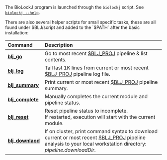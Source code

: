
The BioLockJ program is launched through the `biolockj` script. See [`biolockj --help`](help-biolockj.md).

There are also several helper scripts for small specific tasks, these are all found under $BLJ/script and added to the `$PATH` after the basic installation:


| Command | Description |
| :-- | :-- |
| **[blj_go](https://github.com/msioda/BioLockJ/blob/master/script/blj_go?raw=true)** | Go to most recent [$BLJ_PROJ](https://github.com/msioda/BioLockJ/blob/master/script/blj_config?raw=true) pipeline & list contents. |
| **[blj_log](https://github.com/msioda/BioLockJ/blob/master/script/blj_log?raw=true)** | Tail last 1K lines from current or most recent [$BLJ_PROJ](https://github.com/msioda/BioLockJ/blob/master/script/blj_config?raw=true) pipeline log file. |
| **[blj_summary](https://github.com/msioda/BioLockJ/blob/master/script/blj_summary?raw=true)** | Print current or most recent [$BLJ_PROJ](https://github.com/msioda/BioLockJ/blob/master/script/blj_config?raw=true) pipeline summary. |
| **[blj_complete](https://github.com/msioda/BioLockJ/blob/master/script/blj_complete?raw=true)** | Manually completes the current module and pipeline status. |
| **[blj_reset](https://github.com/msioda/BioLockJ/blob/master/script/blj_reset?raw=true)** | Reset pipeline status to incomplete.<br>If restarted, execution will start with the current module.  |
| **[blj_downlaod](https://github.com/msioda/BioLockJ/blob/master/script/blj_download?raw=true)** | If on cluster, print command syntax to download current or most recent [$BLJ_PROJ](https://github.com/msioda/BioLockJ/blob/master/script/blj_config?raw=true) pipeline analysis to your local workstation directory: *pipeline.downloadDir*. |
